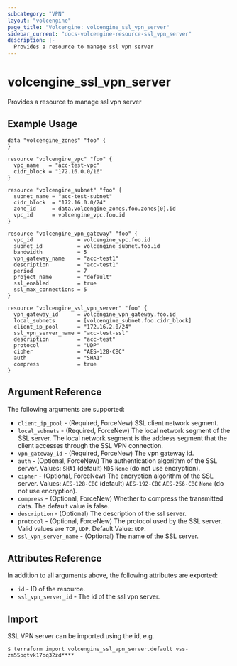 ```yaml
---
subcategory: "VPN"
layout: "volcengine"
page_title: "Volcengine: volcengine_ssl_vpn_server"
sidebar_current: "docs-volcengine-resource-ssl_vpn_server"
description: |-
  Provides a resource to manage ssl vpn server
---
```

# volcengine_ssl_vpn_server
Provides a resource to manage ssl vpn server
## Example Usage
```hcl
data "volcengine_zones" "foo" {
}

resource "volcengine_vpc" "foo" {
  vpc_name   = "acc-test-vpc"
  cidr_block = "172.16.0.0/16"
}

resource "volcengine_subnet" "foo" {
  subnet_name = "acc-test-subnet"
  cidr_block  = "172.16.0.0/24"
  zone_id     = data.volcengine_zones.foo.zones[0].id
  vpc_id      = volcengine_vpc.foo.id
}

resource "volcengine_vpn_gateway" "foo" {
  vpc_id              = volcengine_vpc.foo.id
  subnet_id           = volcengine_subnet.foo.id
  bandwidth           = 5
  vpn_gateway_name    = "acc-test1"
  description         = "acc-test1"
  period              = 7
  project_name        = "default"
  ssl_enabled         = true
  ssl_max_connections = 5
}

resource "volcengine_ssl_vpn_server" "foo" {
  vpn_gateway_id      = volcengine_vpn_gateway.foo.id
  local_subnets       = [volcengine_subnet.foo.cidr_block]
  client_ip_pool      = "172.16.2.0/24"
  ssl_vpn_server_name = "acc-test-ssl"
  description         = "acc-test"
  protocol            = "UDP"
  cipher              = "AES-128-CBC"
  auth                = "SHA1"
  compress            = true
}
```
## Argument Reference
The following arguments are supported:
* `client_ip_pool` - (Required, ForceNew) SSL client network segment.
* `local_subnets` - (Required, ForceNew) The local network segment of the SSL server. The local network segment is the address segment that the client accesses through the SSL VPN connection.
* `vpn_gateway_id` - (Required, ForceNew) The vpn gateway id.
* `auth` - (Optional, ForceNew) The authentication algorithm of the SSL server.
Values:
`SHA1` (default)
`MD5`
`None` (do not use encryption).
* `cipher` - (Optional, ForceNew) The encryption algorithm of the SSL server.
Values:
`AES-128-CBC` (default)
`AES-192-CBC`
`AES-256-CBC`
`None` (do not use encryption).
* `compress` - (Optional, ForceNew) Whether to compress the transmitted data. The default value is false.
* `description` - (Optional) The description of the ssl server.
* `protocol` - (Optional, ForceNew) The protocol used by the SSL server. Valid values are `TCP`, `UDP`. Default Value: `UDP`.
* `ssl_vpn_server_name` - (Optional) The name of the SSL server.

## Attributes Reference
In addition to all arguments above, the following attributes are exported:
* `id` - ID of the resource.
* `ssl_vpn_server_id` - The id of the ssl vpn server.


## Import
SSL VPN server can be imported using the id, e.g.
```
$ terraform import volcengine_ssl_vpn_server.default vss-zm55pqtvk17oq32zd****
```

